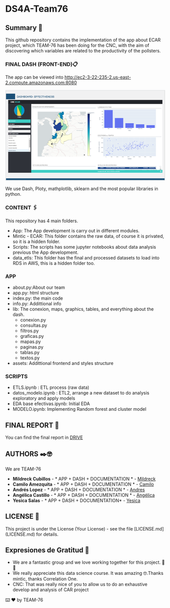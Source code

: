 # DS4A-Team76

## Summary 🚀

This github repository contains the implementation of the app about  ECAR project, which TEAM-76 has been doing for the CNC, with the aim of discovering which variables are related to the productivity of the pollsters.

### FINAL DASH (FRONT-END)📋

The app can be viewed into  http://ec2-3-22-235-2.us-east-2.compute.amazonaws.com:8080


![app](app.jpg)

We use Dash, Ploty, mathplotlib, sklearn and the most popular libraries in python. 


### CONTENT 🖇️

This repository has 4 main folders. 


* App: The App development is carry out in different modules.
* Mintic - ECAR: This folder contains the raw data, of course it is privated, so it is a hidden folder. 
* Scripts: The scripts has some jupyter notebooks about data analysis previous the App development. 
* data_etls: This folder has the final and processed datasets to load into RDS in AWS, this is a hidden folder too.  



### APP

* about.py:About our team  
* app.py: html structure 
* index.py: the main code 
* info.py: Addittional info
* lib: The conexion, maps, graphics, tables, and everything about the dash. 
    * conexion.py 
    * consultas.py 
    * filtros.py
    * graficas.py
    * mapas.py 
    * paginas.py 
    * tablas.py 
    * textos.py 
* assets: Addittional frontend and styles structure

### SCRIPTS

* ETLS.ipynb : ETL process (raw data)
* datos_modelo.ipynb : ETL2, arrange a new dataset to do analysis exploratory and apply models
* EDA base efectivas.ipynb: Initial EDA 
* MODELO.ipynb: Implementing Random forest and cluster model



## FINAL REPORT 📖

You can find the final report in [DRIVE](https://docs.google.com/presentation/d/1y9SKTqcbH7ktBmrakduS5wZO_bNZrae9dW2qcS9ERr4/edit#slide=id.g89e564cf11_7_75)


## AUTHORS ✒️🤓

We are TEAM-76

* **Mildreck Cubillos** - * APP + DASH + DOCUMENTATION * - [Mildreck]()
* **Camilo Amezquita** - * APP + DASH + DOCUMENTATION * - [Camilo]()
* **Andrés Lopez** - * APP + DASH + DOCUMENTATION * - [Andres](https://github.com/AndresLopezDCo)
* **Angélica Castillo** - * APP + DASH + DOCUMENTATION * - [Angélica](https://github.com/MaAngelica)
* **Yesica Salas** - * APP + DASH + DOCUMENTATION*  - [Yesica](https://github.com/jekasa26)


## LICENSE 📄

This project is under the License (Your License) - see the file [LICENSE.md] (LICENSE.md) for details.

## Expresiones de Gratitud 🎁

* We are a fantastic group and we love working together for this project. 📢 🍺
* We really appreciate this data science course. It was amazing 🤓.Thanks mintic, thanks Correlation One. 
* CNC: That was really nice of you to allow us to do an exhaustive develop and analysis of CAR project


⌨️  ❤️ by TEAM-76 
